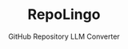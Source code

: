 ---
id: repolingo
title: RepoLingo
subtitle: GitHub Repository LLM Converter
description: Turn any GitHub Repository into LLM-ready data
problem: GitHub repositories are a rich source of information, but they are not easily accessible for LLMs.
solution: RepoLingo is a tool that allows you to convert any GitHub repository into a format that is easily readable and understandable for LLMs.
tech: 
  - NuxtJS
  - TailwindCSS
  - TypeScript
link: https://repolingo.leonkohli.dev
repo: https://github.com/LeonKohli/RepoLingo
--- 